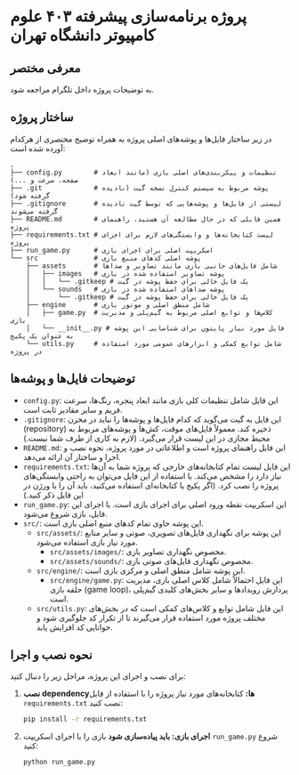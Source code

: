 # پروژه برنامه‌سازی پیشرفته ۴۰۳ علوم کامپیوتر دانشگاه تهران


## معرفی مختصر

به توضیحات پروژه داخل تلگرام مراجعه شود.

## ساختار پروژه

در زیر ساختار فایل‌ها و پوشه‌های اصلی پروژه به همراه توضیح مختصری از هرکدام آورده شده است:

```
.
├── config.py        # تنظیمات و پیکربندی‌های اصلی بازی (مانند ابعاد صفحه، سرعت و ...)
├── .git             # پوشه مربوط به سیستم کنترل نسخه گیت (نادیده گرفته شود)
├── .gitignore       # لیستی از فایل‌ها و پوشه‌هایی که توسط گیت نادیده گرفته می‌شوند
├── README.md        # همین فایلی که در حال مطالعه آن هستید، راهنمای پروژه
├── requirements.txt # لیست کتابخانه‌ها و وابستگی‌های لازم برای اجرای پروژه
├── run_game.py      # اسکریپت اصلی برای اجرای بازی
└── src              # پوشه اصلی کدهای منبع بازی
    ├── assets       # شامل فایل‌های جانبی بازی مانند تصاویر و صداها
    │   ├── images   # پوشه تصاویر استفاده شده در بازی
    │   │   └── .gitkeep # یک فایل خالی برای حفظ پوشه در گیت
    │   └── sounds   # پوشه صداهای استفاده شده در بازی
    │       └── .gitkeep # یک فایل خالی برای حفظ پوشه در گیت
    ├── engine       # شامل منطق اصلی و موتور بازی
    │   ├── game.py  # کلاس‌ها و توابع اصلی مربوط به گیم‌پلی و مدیریت بازی
    │   └── __init__.py # فایل مورد نیاز پایتون برای شناسایی این پوشه به عنوان یک پکیج
    └── utils.py     # شامل توابع کمکی و ابزارهای عمومی مورد استفاده در پروژه
```

## توضیحات فایل‌ها و پوشه‌ها

*   `config.py`: این فایل شامل تنظیمات کلی بازی مانند ابعاد پنجره، رنگ‌ها، سرعت فریم و سایر مقادیر ثابت است.
*   `.gitignore`: این فایل به گیت می‌گوید که کدام فایل‌ها و پوشه‌ها را نباید در مخزن (repository) ذخیره کند. معمولاً فایل‌های موقت، کش‌ها و پوشه‌های مربوط به محیط مجازی در این لیست قرار می‌گیرد. (لازم به کاری از طرف شما نیست.)
*   `README.md`: این فایل راهنمای پروژه است و اطلاعاتی در مورد پروژه، نحوه نصب و اجرا و ساختار آن ارائه می‌دهد.
*   `requirements.txt`: این فایل لیست تمام کتابخانه‌های خارجی که پروژه شما به آن‌ها نیاز دارد را مشخص می‌کند. با استفاده از این فایل می‌توان به راحتی وابستگی‌های پروژه را نصب کرد. (اگر پکیج یا کتابخانه‌ای استفاده می‌کنید، باید آن را با ورژن در این فایل ذکر کنید.)
*   `run_game.py`: این اسکریپت نقطه ورود اصلی برای اجرای بازی است. با اجرای این فایل، بازی شروع می‌شود.
*   `src/`: این پوشه حاوی تمام کدهای منبع اصلی بازی است.
    *   `src/assets/`: این پوشه برای نگهداری فایل‌های تصویری، صوتی و سایر منابع مورد نیاز بازی استفاده می‌شود.
        *   `src/assets/images/`: مخصوص نگهداری تصاویر بازی.
        *   `src/assets/sounds/`: مخصوص نگهداری فایل‌های صوتی بازی.
    *   `src/engine/`: این پوشه شامل منطق اصلی و مرکزی بازی است.
        *   `src/engine/game.py`: این فایل احتمالاً شامل کلاس اصلی بازی، مدیریت حلقه بازی (game loop)، پردازش رویدادها و سایر بخش‌های کلیدی گیم‌پلی است.
    *   `src/utils.py`: این فایل شامل توابع و کلاس‌های کمکی است که در بخش‌های مختلف پروژه مورد استفاده قرار می‌گیرند تا از تکرار کد جلوگیری شود و خوانایی کد افزایش یابد.

## نحوه نصب و اجرا

برای نصب و اجرای این پروژه، مراحل زیر را دنبال کنید:

1.  **نصب dependencyها:**
    کتابخانه‌های مورد نیاز پروژه را با استفاده از فایل `requirements.txt` نصب کنید:
    ```bash
    pip install -r requirements.txt
    ```

2.  **اجرای بازی: باید پیاده‌سازی شود**
    بازی را با اجرای اسکریپت `run_game.py` شروع کنید:
    ```bash
    python run_game.py
    ```